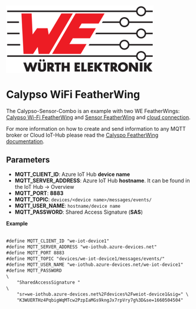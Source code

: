 ![WE Logo](../assets/WE_Logo_small_t.png)

# Calypso WiFi FeatherWing

The Calypso-Sensor-Combo is an example with two WE FeatherWings: [Calypso Wi-Fi FeatherWing](../CalypsoFeatherWing) and [Sensor FeatherWing](../SensorFeatherWing) and [cloud connection](../CalypsoFeatherWing/lib/WE_CalypsoFeatherWing/examples/aws/README.md).

For more information on how to create and send information to any MQTT broker or Cloud IoT-Hub please read the [Calyspo FeatherWing documentation](../CalypsoFeatherWing/lib/examples).







## Parameters

* **MQTT_CLIENT_ID**: Azure IoT Hub **device name**
* **MQTT_SERVER_ADDRESS**: Azure IoT Hub **hostname**. It can be found in the IoT Hub -> Overview
* **MQTT_PORT**: **8883**
* **MQTT_TOPIC**: ```devices/<device name>/messages/events/```
* **MQTT_USER_NAME**: ``` hostname/device name ```
* **MQTT_PASSWORD**: Shared Access Signature (**SAS**)

**Example**
```

#define MQTT_CLIENT_ID "we-iot-device1"
#define MQTT_SERVER_ADDRESS "we-iothub.azure-devices.net"
#define MQTT_PORT 8883
#define MQTT_TOPIC "devices/we-iot-device1/messages/events/"
#define MQTT_USER_NAME "we-iothub.azure-devices.net/we-iot-device1"
#define MQTT_PASSWORD                                                     \
    "SharedAccessSignature "                                              \
    "sr=we-iothub.azure-devices.net%2Fdevices%2Fweiot-device1&sig=" \
    "K3WUERTHz4PqbigWqMTcw2PzpIaMGs9kngJx7rpVry7g%3D&se=1660504504"
```